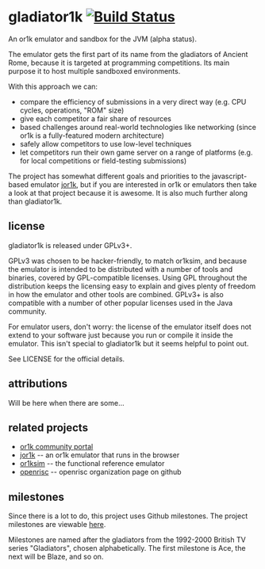 gladiator1k [![Build Status](https://travis-ci.org/gladiator1k/gladiator1k.svg?branch=master)](https://travis-ci.org/gladiator1k/gladiator1k)
===========

An or1k emulator and sandbox for the JVM (alpha status).

The emulator gets the first part of its name from the gladiators of Ancient Rome, because it is targeted at programming competitions. Its main purpose it to host multiple sandboxed environments.



With this approach we can:

- compare the efficiency of submissions in a very direct way (e.g. CPU cycles, operations, "ROM" size)
- give each competitor a fair share of resources
- based challenges around real-world technologies like networking (since or1k is a fully-featured modern architecture)
- safely allow competitors to use low-level techniques
- let competitors run their own game server on a range of platforms (e.g. for local competitions or field-testing submissions)

The project has somewhat different goals and priorities to the javascript-based emulator [jor1k](https://github.com/s-macke/jor1k/wiki), but if you are interested in or1k or emulators then take a look at that project because it is awesome. It is also much further along than gladiator1k.

license
-------

gladiator1k is released under GPLv3+.

GPLv3 was chosen to be hacker-friendly, to match or1ksim, and because the emulator is intended to be distributed with a number of tools and binaries, covered by GPL-compatible licenses. Using GPL throughout the distribution keeps the licensing easy to explain and gives plenty of freedom in how the emulator and other tools are combined. GPLv3+ is also compatible with a number of other popular licenses used in the Java community.

For emulator users, don't worry: the license of the emulator itself does not extend to your software just because you run or compile it inside the emulator. This isn't special to gladiator1k but it seems helpful to point out.

See LICENSE for the official details.

attributions
------------

Will be here when there are some...

related projects
----------------

* [or1k community portal](http://opencores.org/or1k/OR1K:Community_Portal)
* [jor1k](https://github.com/s-macke/jor1k/wiki) -- an or1k emulator that runs in the browser
* [or1ksim](https://github.com/openrisc/or1ksim) -- the functional reference emulator
* [openrisc](https://github.com/openrisc) -- openrisc organization page on github

milestones
----------

Since there is a lot to do, this project uses Github milestones. The project milestones are viewable [here](https://github.com/gladiator1k/gladiator1k/milestones).

Milestones are named after the gladiators from the 1992-2000 British TV series "Gladiators", chosen alphabetically. The first milestone is Ace, the next will be Blaze, and so on.
